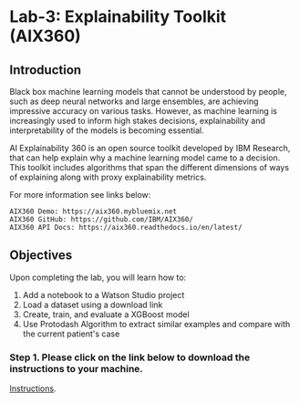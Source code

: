 # Lab-3: Explainability Toolkit (AIX360)

## Introduction

Black box machine learning models that cannot be understood by people, such as deep neural networks and large ensembles, are achieving impressive accuracy on various tasks. However, as machine learning is increasingly used to inform high stakes decisions, explainability and interpretability of the models is becoming essential.

AI Explainability 360 is an open source toolkit developed by IBM Research, that can help explain why a machine learning model came to a decision. This toolkit includes algorithms that span the different dimensions of ways of explaining along with proxy explainability metrics.

For more information see links below:

    AIX360 Demo: https://aix360.mybluemix.net
    AIX360 GitHub: https://github.com/IBM/AIX360/
    AIX360 API Docs: https://aix360.readthedocs.io/en/latest/

## Objectives

Upon completing the lab, you will learn how to:

1. Add a notebook to a Watson Studio project
2. Load a dataset using a download link
3. Create, train, and evaluate a XGBoost model
4. Use Protodash Algorithm to extract similar examples and compare with the current patient's case

### Step 1. Please click on the link below to download the instructions to your machine.

[Instructions](https://github.com/bleonardb3/TR_POT_09-23-2021/raw/main/Lab-3/AIXv09-03-2021.pdf).
